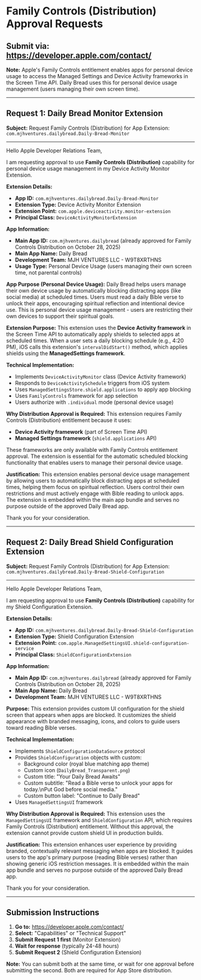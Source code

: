 # Family Controls (Distribution) Approval Requests

## Submit via: https://developer.apple.com/contact/

**Note:** Apple's Family Controls entitlement enables apps for personal device usage to access the Managed Settings and Device Activity frameworks in the Screen Time API. Daily Bread uses this for personal device usage management (users managing their own screen time).

---

## Request 1: Daily Bread Monitor Extension

**Subject:** Request Family Controls (Distribution) for App Extension: `com.mjhventures.dailybread.Daily-Bread-Monitor`

---

Hello Apple Developer Relations Team,

I am requesting approval to use **Family Controls (Distribution)** capability for personal device usage management in my Device Activity Monitor Extension.

**Extension Details:**
- **App ID:** `com.mjhventures.dailybread.Daily-Bread-Monitor`
- **Extension Type:** Device Activity Monitor Extension
- **Extension Point:** `com.apple.deviceactivity.monitor-extension`
- **Principal Class:** `DeviceActivityMonitorExtension`

**App Information:**
- **Main App ID:** `com.mjhventures.dailybread` (already approved for Family Controls Distribution on October 28, 2025)
- **Main App Name:** Daily Bread
- **Development Team:** MJH VENTURES LLC - W9T8XRTHNS
- **Usage Type:** Personal Device Usage (users managing their own screen time, not parental controls)

**App Purpose (Personal Device Usage):**
Daily Bread helps users manage their own device usage by automatically blocking distracting apps (like social media) at scheduled times. Users must read a daily Bible verse to unlock their apps, encouraging spiritual reflection and intentional device use. This is personal device usage management - users are restricting their own devices to support their spiritual goals.

**Extension Purpose:**
This extension uses the **Device Activity framework** in the Screen Time API to automatically apply shields to selected apps at scheduled times. When a user sets a daily blocking schedule (e.g., 4:20 PM), iOS calls this extension's `intervalDidStart()` method, which applies shields using the **ManagedSettings framework**.

**Technical Implementation:**
- Implements `DeviceActivityMonitor` class (Device Activity framework)
- Responds to `DeviceActivitySchedule` triggers from iOS system
- Uses `ManagedSettingsStore.shield.applications` to apply app blocking
- Uses `FamilyControls` framework for app selection
- Users authorize with `.individual` mode (personal device usage)

**Why Distribution Approval is Required:**
This extension requires Family Controls (Distribution) entitlement because it uses:
- **Device Activity framework** (part of Screen Time API)
- **Managed Settings framework** (`shield.applications` API)

These frameworks are only available with Family Controls entitlement approval. The extension is essential for the automatic scheduled blocking functionality that enables users to manage their personal device usage.

**Justification:**
This extension enables personal device usage management by allowing users to automatically block distracting apps at scheduled times, helping them focus on spiritual reflection. Users control their own restrictions and must actively engage with Bible reading to unlock apps. The extension is embedded within the main app bundle and serves no purpose outside of the approved Daily Bread app.

Thank you for your consideration.

---

## Request 2: Daily Bread Shield Configuration Extension

**Subject:** Request Family Controls (Distribution) for App Extension: `com.mjhventures.dailybread.Daily-Bread-Shield-Configuration`

---

Hello Apple Developer Relations Team,

I am requesting approval to use **Family Controls (Distribution)** capability for my Shield Configuration Extension.

**Extension Details:**
- **App ID:** `com.mjhventures.dailybread.Daily-Bread-Shield-Configuration`
- **Extension Type:** Shield Configuration Extension
- **Extension Point:** `com.apple.ManagedSettingsUI.shield-configuration-service`
- **Principal Class:** `ShieldConfigurationExtension`

**App Information:**
- **Main App ID:** `com.mjhventures.dailybread` (already approved for Family Controls Distribution on October 28, 2025)
- **Main App Name:** Daily Bread
- **Development Team:** MJH VENTURES LLC - W9T8XRTHNS

**Purpose:**
This extension provides custom UI configuration for the shield screen that appears when apps are blocked. It customizes the shield appearance with branded messaging, icons, and colors to guide users toward reading Bible verses.

**Technical Implementation:**
- Implements `ShieldConfigurationDataSource` protocol
- Provides `ShieldConfiguration` objects with custom:
  - Background color (royal blue matching app theme)
  - Custom icon (`DailyBread_Transparent.png`)
  - Custom title: "Your Daily Bread Awaits"
  - Custom subtitle: "Read a Bible verse to unlock your apps for today.\nPut God before social media."
  - Custom button label: "Continue to Daily Bread"
- Uses `ManagedSettingsUI` framework

**Why Distribution Approval is Required:**
This extension uses the `ManagedSettingsUI` framework and `ShieldConfiguration` API, which requires Family Controls (Distribution) entitlement. Without this approval, the extension cannot provide custom shield UI in production builds.

**Justification:**
This extension enhances user experience by providing branded, contextually relevant messaging when apps are blocked. It guides users to the app's primary purpose (reading Bible verses) rather than showing generic iOS restriction messages. It is embedded within the main app bundle and serves no purpose outside of the approved Daily Bread app.

Thank you for your consideration.

---

## Submission Instructions

1. **Go to:** https://developer.apple.com/contact/
2. **Select:** "Capabilities" or "Technical Support"
3. **Submit Request 1 first** (Monitor Extension)
4. **Wait for response** (typically 24-48 hours)
5. **Submit Request 2** (Shield Configuration Extension)

**Note:** You can submit both at the same time, or wait for one approval before submitting the second. Both are required for App Store distribution.

